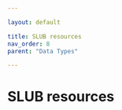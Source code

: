 ```yaml
---

layout: default

title: SLUB resources
nav_order: 8
parent: "Data Types"

---
```


# SLUB resources

